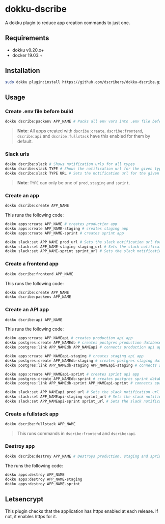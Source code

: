 # dokku-dscribe

A dokku plugin to reduce app creation commands to just one.

## Requirements

- dokku v0.20.x+
- docker 19.03.+

## Installation

```bash
sudo dokku plugin:install https://github.com/dscribers/dokku-dscribe.git dscribe
```

## Usage

### Create .env file before build

```bash
dokku dscribe:packenv APP_NAME # Packs all env vars into .env file before building the app.
```

> **Note**: All apps created with `dscribe:create`, `dscribe:frontend`, `dscribe:api`
> and `dscribe:fullstack` have this enabled for them by default.

### Slack urls

```bash
dokku dscribe:slack # Shows notification urls for all types
dokku dscribe:slack TYPE # Shows the notification url for the given type
dokku dscribe:slack TYPE URL # Sets the notification url for the given type
```

> **Note**: `TYPE` can only be one of `prod`, `staging` and `sprint`.

### Create an app

```bash
dokku dscribe:create APP_NAME
```

This runs the following code:

```bash
dokku apps:create APP_NAME # creates production app
dokku apps:create APP_NAME-staging # creates staging app
dokku apps:create APP_NAME-sprint # creates sprint app

dokku slack:set APP_NAME prod_url # Sets the slack notification url for production, if available
dokku slack:set APP_NAME-staging staging_url # Sets the slack notification url for staging, if available
dokku slack:set APP_NAME-sprint sprint_url # Sets the slack notification url for sprint, if available
```

### Create a frontend app

```bash
dokku dscribe:frontend APP_NAME
```

This runs the following code:

```bash
dokku dscribe:create APP_NAME
dokku dscribe:packenv APP_NAME
```

### Create an API app

```bash
dokku dscribe:api APP_NAME
```

This runs the following code:

```bash
dokku apps:create APP_NAMEapi # creates production api app
dokku postgres:create APP_NAMEdb # creates postgres production database
dokku postgres:link APP_NAMEdb APP_NAMEapi # connects production api app and database

dokku apps:create APP_NAMEapi-staging # creates staging api app
dokku postgres:create APP_NAMEdb-staging # creates postgres staging database
dokku postgres:link APP_NAMEdb-staging APP_NAMEapi-staging # connects staging api app and database

dokku apps:create APP_NAMEapi-sprint # creates sprint api app
dokku postgres:create APP_NAMEdb-sprint # creates postgres sprint database
dokku postgres:link APP_NAMEdb-sprint APP_NAMEapi-sprint # connects sprint api app and database

dokku slack:set APP_NAMEapi prod_url # Sets the slack notification url for production, if available
dokku slack:set APP_NAMEapi-staging sprint_url # Sets the slack notification url for staging, if available
dokku slack:set APP_NAMEapi-sprint sprint_url # Sets the slack notification url for sprint, if available
```

### Create a fullstack app

```bash
dokku dscribe:fullstack APP_NAME
```

> This runs commands in `dscribe:frontend` and `dscribe:api`.

### Destroy app

```bash
dokku dscribe:destroy APP_NAME # Destroys production, staging and sprint apps
```

The runs the following code:

```bash
dokku apps:destroy APP_NAME
dokku apps:destroy APP_NAME-staging
dokku apps:destroy APP_NAME-sprint
```

## Letsencrypt

This plugin checks that the application has https enabled at each release.
If not, it enables https for it.
